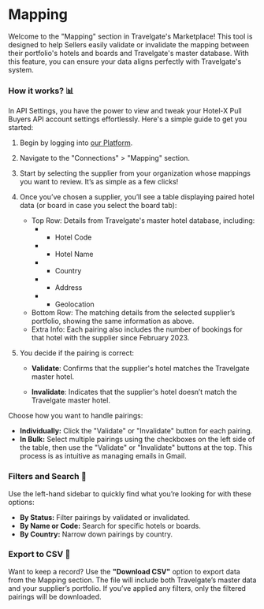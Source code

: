 ﻿---
sidebar_position: 4
draft: true
---

# Mapping

Welcome to the "Mapping" section in Travelgate's Marketplace! This tool is designed to help Sellers easily validate or invalidate the mapping between their portfolio's hotels and boards and Travelgate's master database. With this feature, you can ensure your data aligns perfectly with Travelgate's system.

### How it works? 📊

In API Settings, you have the power to view and tweak your Hotel-X Pull Buyers API account settings effortlessly. Here's a simple guide to get you started:

1. Begin by logging into [our Platform](https://www.travelgate.com/).

2. Navigate to the "Connections" > "Mapping" section.

3. Start by selecting the supplier from your organization whose mappings you want to review. It’s as simple as a few clicks!

4. Once you’ve chosen a supplier, you’ll see a table displaying paired hotel data (or board in case you select the board tab):
	* Top Row: Details from Travelgate's master hotel database, including:
		* * Hotel Code
		* * Hotel Name
		* * Country
		* * Address
		* * Geolocation	
	* Bottom Row: The matching details from the selected supplier’s portfolio, showing the same information as above.
	* Extra Info: Each pairing also includes the number of bookings for that hotel with the supplier since February 2023.

5. You decide if the pairing is correct:

	* **Validate**: Confirms that the supplier's hotel matches the Travelgate master hotel.

	* **Invalidate**: Indicates that the supplier's hotel doesn’t match the Travelgate master hotel.


Choose how you want to handle pairings:

- **Individually:** Click the "Validate" or "Invalidate" button for each pairing.
- **In Bulk:** Select multiple pairings using the checkboxes on the left side of the table, then use the "Validate" or "Invalidate" buttons at the top. This process is as intuitive as managing emails in Gmail.


### Filters and Search 🔎

Use the left-hand sidebar to quickly find what you’re looking for with these options:

- **By Status:** Filter pairings by validated or invalidated.
- **By Name or Code:** Search for specific hotels or boards.
- **By Country:** Narrow down pairings by country.

### Export to CSV 📄

Want to keep a record? Use the **"Download CSV"** option to export data from the Mapping section. The file will include both Travelgate’s master data and your supplier’s portfolio. If you’ve applied any filters, only the filtered pairings will be downloaded.